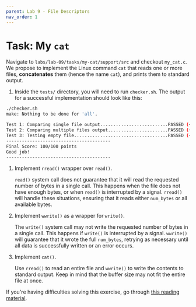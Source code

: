 ```yaml
---
parent: Lab 9 - File Descriptors
nav_order: 1
---
```


# Task: My `cat`

Navigate to `labs/lab-09/tasks/my-cat/support/src` and checkout `my_cat.c`.
We propose to implement the Linux command `cat` that reads one or more files, **concatenates** them (hence the name `cat`), and prints them to standard output.

1. Inside the `tests/` directory, you will need to run `checker.sh`. The output for a successful implementation should look like this:

```bash
./checker.sh
make: Nothing to be done for 'all'.

Test 1: Comparing single file output..........................PASSED (+30 points)
Test 2: Comparing multiple files output.......................PASSED (+30 points)
Test 3: Testing empty file....................................PASSED (+30 points)
----------------------------------------
Final Score: 100/100 points
Good job!
----------------------------------------
```

1. Implement `rread()` wrapper over `read()`.

   `read()` system call does not guarantee that it will read the requested number of bytes in a single call.
   This happens when the file does not have enough bytes, or when `read()` is interrupted by a signal.
   `rread()` will handle these situations, ensuring that it reads either `num_bytes` or all available bytes.

1. Implement `wwrite()` as a wrapper for `write()`.

   The `write()` system call may not write the requested number of bytes in a single call.
   This happens if `write()` is interrupted by a signal.
   `wwrite()` will guarantee that it wrote the full `num_bytes`, retrying as necessary until all data is successfully written or an error occurs.

1. Implement `cat()`.

   Use `rread()` to read an entire file and `wwrite()` to write the contents to standard output.
   Keep in mind that the buffer size may not fit the entire file at once.

If you're having difficulties solving this exercise, go through [this reading material](../../reading/file-descriptors.md).
